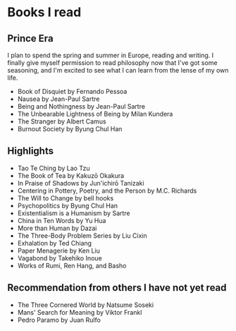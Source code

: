 # Books I read

## Prince Era

I plan to spend the spring and summer in Europe, reading and writing. I finally give myself permission to read philosophy now that I've got some seasoning, and I'm excited to see what I can learn from the lense of my own life.

- Book of Disquiet by Fernando Pessoa
- Nausea by Jean-Paul Sartre
- Being and Nothingness by Jean-Paul Sartre
- The Unbearable Lightness of Being by Milan Kundera
- The Stranger by Albert Camus
- Burnout Society by Byung Chul Han

## Highlights

- Tao Te Ching by Lao Tzu
- The Book of Tea by Kakuzō Okakura
- In Praise of Shadows by Jun'ichirō Tanizaki
- Centering in Pottery, Poetry, and the Person by M.C. Richards
- The Will to Change by bell hooks
- Psychopolitics by Byung Chul Han
- Existentialism is a Humanism by Sartre
- China in Ten Words by Yu Hua
- More than Human by Dazai
- The Three-Body Problem Series by Liu Cixin
- Exhalation by Ted Chiang
- Paper Menagerie by Ken Liu
- Vagabond by Takehiko Inoue
- Works of Rumi, Ren Hang, and Basho

## Recommendation from others I have not yet read

- The Three Cornered World by Natsume Soseki
- Mans' Search for Meaning by Viktor Frankl
- Pedro Paramo by Juan Rulfo
